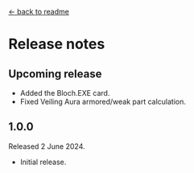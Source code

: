 [← back to readme](README.md)

# Release notes

## Upcoming release

* Added the Bloch.EXE card.
* Fixed Veiling Aura armored/weak part calculation.

## 1.0.0
Released 2 June 2024.

* Initial release.